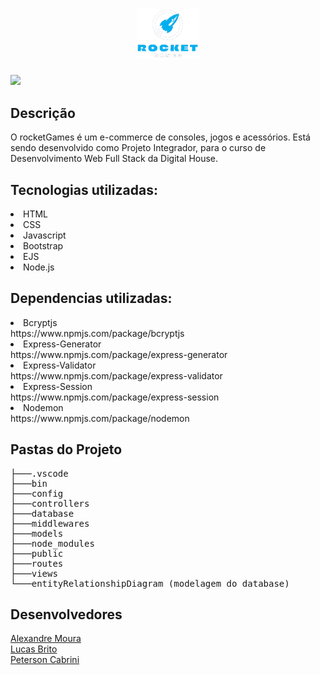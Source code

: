 <h1 align="center"> <img src="https://github.com/petersoncabrini/rocketGames/blob/main/public/img/logo.png?raw=true"
     alt="Logo Rocket Games" width="100px"> <br></h1>

![](https://img.shields.io/badge/Status-Em%20Desenvolvimento-blue)

## Descrição

O rocketGames é um e-commerce de consoles, jogos e acessórios. Está sendo desenvolvido como Projeto Integrador, para o curso de Desenvolvimento Web Full Stack da Digital House. 

##  Tecnologias utilizadas:

<li>HTML</li>
<li>CSS</li>
<li>Javascript</li>
<li>Bootstrap</li>
<li>EJS</li>
<li>Node.js</li>

## Dependencias utilizadas:

<li>Bcryptjs</li> https://www.npmjs.com/package/bcryptjs
<li>Express-Generator</li> https://www.npmjs.com/package/express-generator
<li>Express-Validator</li> https://www.npmjs.com/package/express-validator
<li>Express-Session</li> https://www.npmjs.com/package/express-session
<li>Nodemon</li> https://www.npmjs.com/package/nodemon


## Pastas do Projeto

<pre>
├───.vscode
├───bin
├───config
├───controllers
├───database
├───middlewares
├───models
├───node_modules
├───public
├───routes
├───views
└───entityRelationshipDiagram (modelagem do database)
</pre>


## Desenvolvedores

<a href="https://github.com/aleemoura">Alexandre Moura</a><br>
<a href="https://github.com/KzBrito">Lucas Brito</a><br>
<a href="https://github.com/petersoncabrini">Peterson Cabrini</a>
